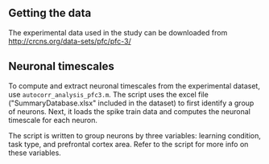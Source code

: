 ## Getting the data
The experimental data used in the study can be downloaded from http://crcns.org/data-sets/pfc/pfc-3/

## Neuronal timescales
To compute and extract neuronal timescales from the experimental dataset, use `autocorr_analysis_pfc3.m`. The script uses the excel file ("SummaryDatabase.xlsx" included in the dataset) to first identify a group of neurons. Next, it loads the spike train data and computes the neuronal timescale for each neuron.

The script is written to group neurons by three variables: learning condition, task type, and prefrontal cortex area. Refer to the script for more info on these variables.


